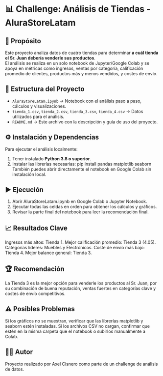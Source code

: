 # 📊 Challenge: Análisis de Tiendas - AluraStoreLatam

## 📌 Propósito
Este proyecto analiza datos de cuatro tiendas para determinar **a cuál tienda el Sr. Juan debería venderle sus productos**.  
El análisis se realiza en un solo notebook de Jupyter/Google Colab y se apoya en métricas como ingresos, ventas por categoría, calificación promedio de clientes, productos más y menos vendidos, y costes de envío.

## 📂 Estructura del Proyecto
- `AluraStoreLatam.ipynb` → Notebook con el análisis paso a paso, cálculos y visualizaciones.
- `tienda_1.csv`, `tienda_2.csv`, `tienda_3.csv`, `tienda_4.csv` → Datos utilizados para el análisis.
- `README.md` → Este archivo con la descripción y guía de uso del proyecto.

## ⚙️ Instalación y Dependencias
Para ejecutar el análisis localmente:
1. Tener instalado **Python 3.8 o superior**.
2. Instalar las librerías necesarias:
   pip install pandas matplotlib seaborn
También puedes abrir directamente el notebook en Google Colab sin instalación local.

## ▶️ Ejecución
1. Abrir AluraStoreLatam.ipynb en Google Colab o Jupyter Notebook.
2. Ejecutar todas las celdas en orden para obtener los cálculos y gráficos.
3. Revisar la parte final del notebook para leer la recomendación final.

## 📈 Resultados Clave
Ingresos más altos: Tienda 1.
Mejor calificación promedio: Tienda 3 (4.05).
Categorías líderes: Muebles y Electrónicos.
Coste de envío más bajo: Tienda 4.
Mejor balance general: Tienda 3.

## 🏆 Recomendación
La Tienda 3 es la mejor opción para venderle los productos al Sr. Juan, por su combinación de buena reputación, ventas fuertes en categorías clave y costes de envío competitivos.

## ⚠️ Posibles Problemas
Si los gráficos no se muestran, verificar que las librerías matplotlib y seaborn estén instaladas.
Si los archivos CSV no cargan, confirmar que estén en la misma carpeta que el notebook o subirlos manualmente a Colab.

## 👨‍💻 Autor
Proyecto realizado por Axel Cisnero como parte de un challenge de análisis de datos.
